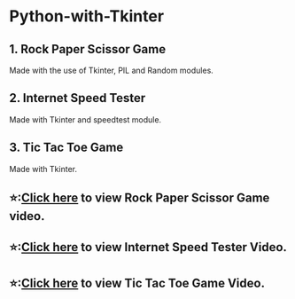 # Python-with-Tkinter
## 1. Rock Paper Scissor Game
Made with the use of Tkinter, PIL and Random modules.
## 2. Internet Speed Tester
Made with Tkinter and speedtest module.
## 3. Tic Tac Toe Game
Made with Tkinter.
## ⭐:[Click here](https://www.instagram.com/p/CSQkzz0o76b/) to view Rock Paper Scissor Game video.
## ⭐:[Click here](https://www.instagram.com/p/CRnUZX8DdxM/) to view Internet Speed Tester Video.
## ⭐:[Click here](https://www.instagram.com/p/CTtM867IQM6/) to view Tic Tac Toe Game Video.
